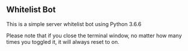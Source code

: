 ## Whitelist Bot

This is a simple server whitelist bot using Python 3.6.6

Please note that if you close the terminal window, no matter how many times you toggled it, it will always reset to on.